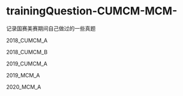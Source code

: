 # trainingQuestion-CUMCM-MCM-
记录国赛美赛期间自己做过的一些真题

2018_CUMCM_A

2018_CUMCM_B

2019_CUMCM_A

2019_MCM_A

2020_MCM_A